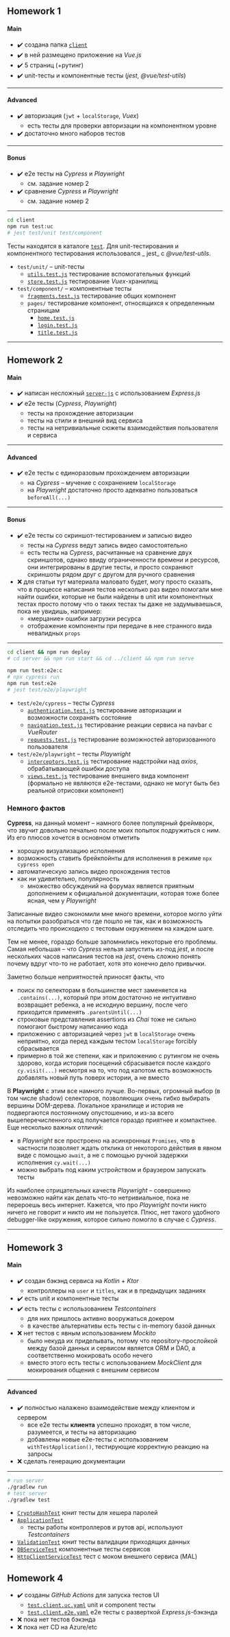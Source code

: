 ## Homework 1

#### Main

* ✔️ создана папка [`client`](client)
* ✔️ в ней размещено приложение на _Vue.js_
* ✔️ 5 страниц (+рутинг)
* ✔️ unit-тесты и компонентные тесты (_jest_, _@vue/test-utils_)

---

#### Advanced

* ✔️ авторизация (`jwt` + `localStorage`, _Vuex_)
    * есть тесты для проверки авторизации на компонентном уровне
* ✔️ достаточно много наборов тестов

---

#### Bonus

* ✔️ e2e тесты на _Cypress_ и _Playwright_
    * см. задание номер 2
* ✔️ сравнение _Cypress_ и _Playwright_
    * см. задание номер 2

---

```bash
cd client
npm run test:uc
# jest test/unit test/component
```

Тесты находятся в каталоге [`test`](client/test). Для unit-тестирования и компонентного тестирования использовался _
jest_ с _@vue/test-utils_.

* `test/unit/` &ndash; unit-тесты
    * [`utils.test.js`](client/test/unit/utils.test.js)
      тестирование вспомогательных функций
    * [`store.test.js`](client/test/unit/store.test.js)
      тестирование _Vuex_-хранилищ
* `test/component/` &ndash; компонентные тесты
    * [`fragments.test.js`](client/test/component/fragments.test.js)
      тестирование общих компонент
    * `pages/`
      тестирование компонент, относящихся к определенным страницам
        * [`home.test.js`](client/test/component/pages/home.test.js)
        * [`login.test.js`](client/test/component/pages/login.test.js)
        * [`title.test.js`](client/test/component/pages/title.test.js)

---

## Homework 2

#### Main

* ✔️ написан несложный [`server-js`](server-js) с использованием _Express.js_
* ✔️ e2e тесты (_Cypress_, _Playwright_)
    * тесты на прохождение авторизации
    * тесты на стили и внешний вид сервиса
    * тесты на нетривиальные сюжеты взаимодействия пользователя и сервиса

---

#### Advanced

* ✔️ e2e тесты с единоразовым прохождением авторизации
    * на _Cypress_ &ndash; мучение с сохранением `localStorage`
    * на _Playwright_ достаточно просто адекватно пользоваться `beforeAll(...)`

---

#### Bonus

* ✔️ e2e тесты со скриншот-тестированием и записью видео
    * тесты на _Cypress_ ведут запись видео самостоятельно
    * есть тесты на _Cypress_, расчитанные на сравнение двух скриншотов, однако ввиду ограниченности времени и ресурсов,
      они интегрированы в другие тесты, и просто сохраняют скриншоты рядом друг с другом для ручного сравнения
* ❌ для статьи тут материала маловато будет, могу просто сказать, что в процессе написания тестов несколько раз видео
  помогали мне найти ошибки, которые не были найдены в unit или компонентных тестах просто потому что о таких тестах ты
  даже не задумываешься, пока не увидишь, например:
    * &laquo;мерцание&raquo; ошибки загрузки ресурса
    * отображение компоненты при передаче в нее странного вида невалидных `props`

---

```bash
cd client && npm run deploy
# cd server && npm run start && cd ../client && npm run serve

npm run test:e2e:c
# npx cypress run
npm run test:e2e
# jest test/e2e/playwright
```

* `test/e2e/cypress` &ndash; тесты _Cypress_
    * [`authentication.test.js`](client/test/e2e/cypress/authentication.test.js)
      тестирование авторизации и возможности сохранять состояние
    * [`navigation.test.js`](client/test/e2e/cypress/navigation.test.js)
      тестирование реакции сервиса на navbar с _VueRouter_
    * [`requests.test.js`](client/test/e2e/cypress/requests.test.js)
      тестирование возможностей авторизованного пользователя
* `test/e2e/playwright` &ndash; тесты _Playwright_
    * [`interceptors.test.js`](client/test/e2e/playwright/interceptors.test.js)
      тестирование надстройки над _axios_, обрабатывающей ошибки доступа
    * [`views.test.js`](client/test/e2e/playwright/views.test.js)
      тестирование внешнего вида компонент (формально не являются e2e-тестами, однако не могут быть без реальной
      отрисовки компонент)

### Немного фактов

**Cypress**, на данный момент &ndash; намного более популярный фреймворк, что звучит довольно печально после моих
попыток подружиться с ним. Из его плюсов хочется в основном отметить

* хорошую визуализацию исполнения
* возможность ставить брейкпойнты для исполнения в режиме `npx cypress open`
* автоматическую запись видео прохождения тестов
* как ни удивительно, популярность
    * множество обсуждений на форумах является приятным дополнением к официальной документации, которая тоже более
      ясная, чем у _Playwright_

Записанные видео сэкономили мне много времени, которое могло уйти на попытки разобраться что где пошло не так, как и
возможность отследить что происходило с тестовым окружением на каждом шаге.

Тем не менее, гораздо больше запомнились некоторые его проблемы. Самая небольшая &ndash; что _Cypress_ нельзя запустить
из-под _jest_, и после нескольких часов написания тестов на _jest_, очень сложно понять почему вдруг что-то не работает,
хотя это конечно дело привычки.

Заметно больше неприятностей приносят факты, что

* поиск по селекторам в большинстве мест заменяется на `.contains(...)`, который при этом достаточно не интуитивно
  возвращает ребенка, а не исходную вершину, после чего приходится применять `.parentsUntil(...)`
* строковые представления assertions из _Chai_ тоже не сильно помогают быстрому написанию кода
* приложению с авторизацией через `jwt` в `localStorage` очень неприятно, когда перед каждым тестом `localStorage`
  forcibly сбрасывается
* примерно в той же степени, как и приложению с рутингом не очень здорово, когда история посещений сбрасывается после
  каждого `cy.visit(...)` несмотря на то, что под капотом есть возможность добавлять новый путь поверх истории, а не
  вместо

В **Playwright** с этим все намного лучше. Во-первых, огромный выбор (в том числе shadow)
селекторов, позволяющих очень гибко выбирать вершины DOM-дерева. Локальное хранилище и история не подвергаются
постоянному опустошению, и из-за всего вышеперечисленного код получается гораздо приятнее и компактнее. Еще несколько
важных отличий:

* в _Playwright_ все простроено на асинхронных `Promises`, что в частности позволяет ждать отклика от некоторого
  действия в явном виде с помощью `await`, а не с помощью ручной задержки исполнения `cy.wait(...)`
* можно выбрать под каким устройством и браузером запускать тесты

Из наиболее отрицательных качеств _Playwright_ &ndash; совершенно невозможно найти как делать что-то нетривиальное, пока
не перероешь весь интернет. Кажется, что про _Playwright_ почти никто ничего не говорит и никто им не пользуется. Плюс,
нет такого удобного debugger-like окружения, которое сильно помогло в случае с
_Cypress_.


---

## Homework 3

#### Main

* ✔️ создан бэкэнд сервиса на _Kotlin_ + _Ktor_
    * контроллеры на `user` и `titles`, как и в предыдущих заданиях
* ✔️ есть unit и компонентные тесты
* ✔️ есть тесты с использованием _Testcontainers_
    * для них пришлось активно вооружаться докером
    * в качестве альтернативы есть тесты с in-memory базой данных
* ❌ нет тестов с явным использованием _Mockito_
    * было некуда их приделывать, потому что repository-прослойкой между базой данных и сервисом является ORM и DAO, а
      соответственно мокировать особо нечего
    * вместо этого есть тесты с использованием _MockClient_ для мокирования общения с внешним сервисом

---

#### Advanced

* ✔️ полностью налажено взаимодействие между клиентом и сервером
    * все e2e тесты **клиента** успешно проходят, в том числе, разумеется, и тесты на авторизацию
    * добавлены новые e2e-тесты с использованием `withTestApplication()`, тестирующие корректную реакцию на запросы
* ❌ сделать генерацию документации

---

```bash
# run server
./gradlew run
# test server
./gradlew test 
```

* [`CryptoHashTest`](server-jvm/test/common/CryptoHashTest.kt) юнит тесты для хешера паролей
* [`ApplicationTest`](server-jvm/test/controller/ApplicationTest.kt) 
    * тесты работы контроллеров и рутов api, используют _Testcontainers_
* [`ValidationTest`](server-jvm/test/model/ValidationTest.kt) юнит тесты валидации приходящих данных
* [`DBServiceTest`](server-jvm/test/service/DBServiceTest.kt) компонентные тесты сервисов
* [`HttpClientServiceTest`](server-jvm/test/service/HttpClientServiceTest.kt) тест с моком внешнего сервиса (MAL)

## Homework 4

* ✔️ созданы _GitHub Actions_ для запуска тестов UI
    * [`test.client.uc.yaml`](.github/workflows/test.client.uc.yaml) unit и component тесты
    * [`test.client.e2e.yaml`](.github/workflows/test.client.e2e.yaml) e2e тесты с разверткой _Express.js_-бэкэнда
* ❌ пока нет тестов бэкэнда
* ❌ пока нет CD на Azure/etc